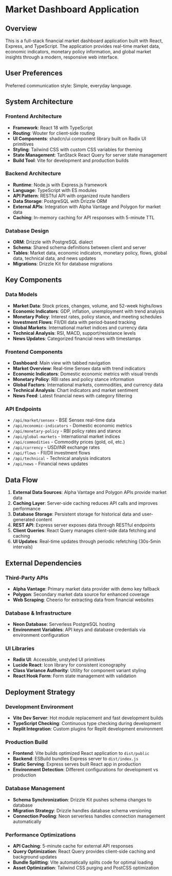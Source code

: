 # Market Dashboard Application

## Overview

This is a full-stack financial market dashboard application built with React, Express, and TypeScript. The application provides real-time market data, economic indicators, monetary policy information, and global market insights through a modern, responsive web interface.

## User Preferences

Preferred communication style: Simple, everyday language.

## System Architecture

### Frontend Architecture
- **Framework**: React 18 with TypeScript
- **Routing**: Wouter for client-side routing
- **UI Components**: shadcn/ui component library built on Radix UI primitives
- **Styling**: Tailwind CSS with custom CSS variables for theming
- **State Management**: TanStack React Query for server state management
- **Build Tool**: Vite for development and production builds

### Backend Architecture
- **Runtime**: Node.js with Express.js framework
- **Language**: TypeScript with ES modules
- **API Pattern**: RESTful API with organized route handlers
- **Data Storage**: PostgreSQL with Drizzle ORM
- **External APIs**: Integration with Alpha Vantage and Polygon for market data
- **Caching**: In-memory caching for API responses with 5-minute TTL

### Database Design
- **ORM**: Drizzle with PostgreSQL dialect
- **Schema**: Shared schema definitions between client and server
- **Tables**: Market data, economic indicators, monetary policy, flows, global data, technical data, and news updates
- **Migrations**: Drizzle Kit for database migrations

## Key Components

### Data Models
- **Market Data**: Stock prices, changes, volume, and 52-week highs/lows
- **Economic Indicators**: GDP, inflation, unemployment with trend analysis
- **Monetary Policy**: Interest rates, policy stance, and meeting schedules
- **Investment Flows**: FII/DII data with period-based tracking
- **Global Markets**: International market indices and currency data
- **Technical Analysis**: RSI, MACD, support/resistance levels
- **News Updates**: Categorized financial news with timestamps

### Frontend Components
- **Dashboard**: Main view with tabbed navigation
- **Market Overview**: Real-time Sensex data with trend indicators
- **Economic Indicators**: Domestic economic metrics with visual trends
- **Monetary Policy**: RBI rates and policy stance information
- **Global Factors**: International markets, commodities, and currency data
- **Technical Analysis**: Chart indicators and market sentiment
- **News Feed**: Latest financial news with category filtering

### API Endpoints
- `/api/market/sensex` - BSE Sensex real-time data
- `/api/economic-indicators` - Domestic economic metrics
- `/api/monetary-policy` - RBI policy rates and stance
- `/api/global-markets` - International market indices
- `/api/commodities` - Commodity prices (gold, oil, etc.)
- `/api/currency` - USD/INR exchange rates
- `/api/flows` - FII/DII investment flows
- `/api/technical` - Technical analysis indicators
- `/api/news` - Financial news updates

## Data Flow

1. **External Data Sources**: Alpha Vantage and Polygon APIs provide market data
2. **Caching Layer**: Server-side caching reduces API calls and improves performance
3. **Database Storage**: Persistent storage for historical data and user-generated content
4. **REST API**: Express server exposes data through RESTful endpoints
5. **Client Queries**: React Query manages client-side data fetching and caching
6. **UI Updates**: Real-time updates through periodic refetching (30s-5min intervals)

## External Dependencies

### Third-Party APIs
- **Alpha Vantage**: Primary market data provider with demo key fallback
- **Polygon**: Secondary market data source for enhanced coverage
- **Web Scraping**: Cheerio for extracting data from financial websites

### Database & Infrastructure
- **Neon Database**: Serverless PostgreSQL hosting
- **Environment Variables**: API keys and database credentials via environment configuration

### UI Libraries
- **Radix UI**: Accessible, unstyled UI primitives
- **Lucide React**: Icon library for consistent iconography
- **Class Variance Authority**: Utility for component variant styling
- **React Hook Form**: Form state management with validation

## Deployment Strategy

### Development Environment
- **Vite Dev Server**: Hot module replacement and fast development builds
- **TypeScript Checking**: Continuous type checking during development
- **Replit Integration**: Custom plugins for Replit development environment

### Production Build
- **Frontend**: Vite builds optimized React application to `dist/public`
- **Backend**: ESBuild bundles Express server to `dist/index.js`
- **Static Serving**: Express serves built React app in production
- **Environment Detection**: Different configurations for development vs production

### Database Management
- **Schema Synchronization**: Drizzle Kit pushes schema changes to database
- **Migration Strategy**: Drizzle handles database schema versioning
- **Connection Pooling**: Neon serverless handles connection management automatically

### Performance Optimizations
- **API Caching**: 5-minute cache for external API responses
- **Query Optimization**: React Query provides client-side caching and background updates
- **Bundle Splitting**: Vite automatically splits code for optimal loading
- **Asset Optimization**: Tailwind CSS purging and PostCSS optimization